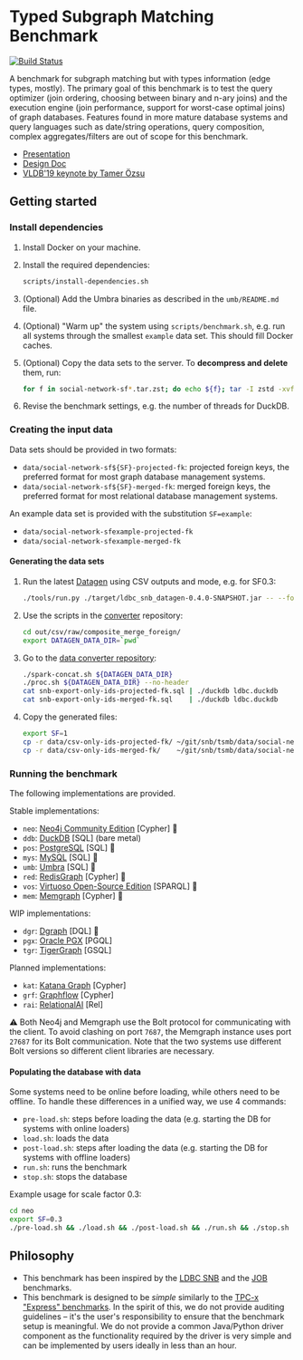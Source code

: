 # Typed Subgraph Matching Benchmark

[![Build Status](https://circleci.com/gh/ldbc/tsmb.svg?style=svg&circle-token=b558369d54d3205fc9d985a4dd2196b967ebcff8)](https://circleci.com/gh/ldbc/tsmb)

A benchmark for subgraph matching but with types information (edge types, mostly). The primary goal of this benchmark is to test the query optimizer (join ordering, choosing between binary and n-ary joins) and the execution engine (join performance, support for worst-case optimal joins) of graph databases. Features found in more mature database systems and query languages such as date/string operations, query composition, complex aggregates/filters are out of scope for this benchmark.

* [Presentation](https://docs.google.com/presentation/d/1pxyX_CWhFVYEttjTG2BrzuaMkEuLRxfhf5iX6n0leZI/edit)
* [Design Doc](https://docs.google.com/document/d/1w1cMNyrOoarG69fmNDr5UV7w_T0O0j-yZ0aYu29iWw8/edit)
* [VLDB'19 keynote by Tamer Özsu](https://vldb2019.github.io/files/VLDB19-keynote-1-slides.pdf)
## Getting started

### Install dependencies

1. Install Docker on your machine.

1. Install the required dependencies:

   ```bash
   scripts/install-dependencies.sh
   ```

1. (Optional) Add the Umbra binaries as described in the `umb/README.md` file.

1. (Optional) "Warm up" the system using `scripts/benchmark.sh`, e.g. run all systems through the smallest `example` data set. This should fill Docker caches.

1. (Optional) Copy the data sets to the server. To **decompress and delete** them, run:

   ```bash
   for f in social-network-sf*.tar.zst; do echo ${f}; tar -I zstd -xvf ${f}; rm ${f}; done
   ```

1. Revise the benchmark settings, e.g. the number of threads for DuckDB.

### Creating the input data

Data sets should be provided in two formats:

* `data/social-network-sf${SF}-projected-fk`: projected foreign keys, the preferred format for most graph database management systems.
* `data/social-network-sf${SF}-merged-fk`: merged foreign keys, the preferred format for most relational database management systems.

An example data set is provided with the substitution `SF=example`:

* `data/social-network-sfexample-projected-fk`
* `data/social-network-sfexample-merged-fk`

#### Generating the data sets

1. Run the latest [Datagen](https://github.com/ldbc/ldbc_snb_datagen/) using CSV outputs and mode, e.g. for SF0.3:

   ```bash
   ./tools/run.py ./target/ldbc_snb_datagen-0.4.0-SNAPSHOT.jar -- --format csv --mode raw --scale-factor 0.3
   ```

1. Use the scripts in the [converter](https://github.com/ldbc/ldbc_snb_data_converter) repository:

   ```bash
   cd out/csv/raw/composite_merge_foreign/
   export DATAGEN_DATA_DIR=`pwd`
   ```

1. Go to the [data converter repository](https://github.com/ldbc/ldbc_snb_datagen/):

   ```bash
   ./spark-concat.sh ${DATAGEN_DATA_DIR}
   ./proc.sh ${DATAGEN_DATA_DIR} --no-header
   cat snb-export-only-ids-projected-fk.sql | ./duckdb ldbc.duckdb
   cat snb-export-only-ids-merged-fk.sql    | ./duckdb ldbc.duckdb
   ```

1. Copy the generated files:

   ```bash
   export SF=1
   cp -r data/csv-only-ids-projected-fk/ ~/git/snb/tsmb/data/social-network-sf${SF}-projected-fk
   cp -r data/csv-only-ids-merged-fk/    ~/git/snb/tsmb/data/social-network-sf${SF}-merged-fk
   ```
### Running the benchmark

The following implementations are provided.

Stable implementations:

* `neo`: [Neo4j Community Edition](https://neo4j.com/) [Cypher] :whale:
* `ddb`: [DuckDB](https://www.duckdb.org/) [SQL] (bare metal)
* `pos`: [PostgreSQL](https://www.postgresql.org/) [SQL] :whale:
* `mys`: [MySQL](https://www.mysql.com/) [SQL] :whale:
* `umb`: [Umbra](https://umbra-db.com/) [SQL] :whale:
* `red`: [RedisGraph](https://oss.redislabs.com/redisgraph/) [Cypher] :whale:
* `vos`: [Virtuoso Open-Source Edition](http://vos.openlinksw.com/owiki/wiki/VOS) [SPARQL] :whale:
* `mem`: [Memgraph](https://memgraph.com/) [Cypher] :whale:

WIP implementations:

* `dgr`: [Dgraph](https://dgraph.io/) [DQL] :whale:
* `pgx`: [Oracle PGX](https://www.oracle.com/middleware/technologies/parallel-graph-analytix.html) [PGQL]
* `tgr`: [TigerGraph](https://www.tigergraph.com/) [GSQL]

Planned implementations:

* `kat`: [Katana Graph](https://katanagraph.com/) [Cypher]
* `grf`: [Graphflow](http://graphflow.io/) [Cypher]
* `rai`: [RelationalAI](https://relational.ai/) [Rel]

:warning: Both Neo4j and Memgraph use the Bolt protocol for communicating with the client.
To avoid clashing on port `7687`, the Memgraph instance uses port `27687` for its Bolt communication.
Note that the two systems use different Bolt versions so different client libraries are necessary.

#### Populating the database with data

Some systems need to be online before loading, while others need to be offline. To handle these differences in a unified way, we use 4 commands:

* `pre-load.sh`: steps before loading the data (e.g. starting the DB for systems with online loaders)
* `load.sh`: loads the data
* `post-load.sh`: steps after loading the data (e.g. starting the DB for systems with offline loaders)
* `run.sh`: runs the benchmark 
* `stop.sh`: stops the database

Example usage for scale factor 0.3:

```bash
cd neo
export SF=0.3
./pre-load.sh && ./load.sh && ./post-load.sh && ./run.sh && ./stop.sh
```

## Philosophy

* This benchmark has been inspired by the [LDBC SNB](https://arxiv.org/pdf/2001.02299.pdf) and the [JOB](https://db.in.tum.de/~leis/papers/lookingglass.pdf) benchmarks.
* This benchmark is designed to be *simple* similarly to the [TPC-x "Express" benchmarks](http://www.vldb.org/pvldb/vol6/p1186-nambiar.pdf).
In the spirit of this, we do not provide auditing guidelines – it's the user's responsibility to ensure that the benchmark setup is meaningful. We do not provide a common Java/Python driver component as the functionality required by the driver is very simple and can be implemented by users ideally in less than an hour.
